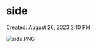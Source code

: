 # side

Created: August 26, 2023 2:10 PM

![side.PNG](side%206a22673e713b465b97572791f007e5ce/side.png)